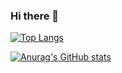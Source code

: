 ### Hi there 👋

[![Top Langs](https://github-readme-stats.vercel.app/api/top-langs/?username=Hiroki-Nakanishi
)](https://github.com/anuraghazra/github-readme-stats)

[![Anurag's GitHub stats](https://github-readme-stats.vercel.app/api?username=Hiroki-Nakanishi
)](https://github.com/anuraghazra/github-readme-stats)

<!--
**Hiroki-Nakanishi/Hiroki-Nakanishi** is a ✨ _special_ ✨ repository because its `README.md` (this file) appears on your GitHub profile.

Here are some ideas to get you started:

- 🔭 I’m currently working on ...
- 🌱 I’m currently learning ...
- 👯 I’m looking to collaborate on ...
- 🤔 I’m looking for help with ...
- 💬 Ask me about ...
- 📫 How to reach me: ...
- 😄 Pronouns: ...
- ⚡ Fun fact: ...
-->
